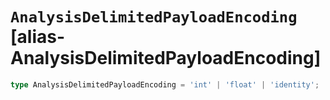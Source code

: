 # `AnalysisDelimitedPayloadEncoding` [alias-AnalysisDelimitedPayloadEncoding]
```typescript
type AnalysisDelimitedPayloadEncoding = 'int' | 'float' | 'identity';
```

